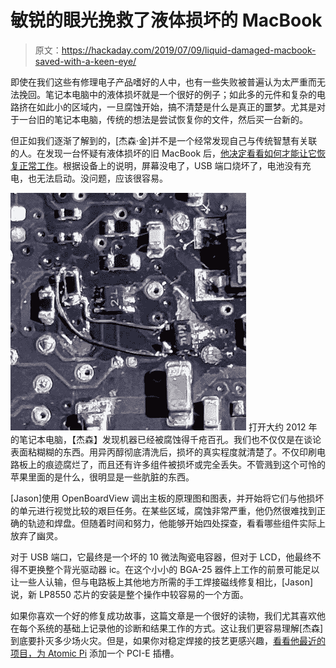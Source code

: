 # 敏锐的眼光挽救了液体损坏的 MacBook

> 原文：<https://hackaday.com/2019/07/09/liquid-damaged-macbook-saved-with-a-keen-eye/>

即使在我们这些有修理电子产品嗜好的人中，也有一些失败被普遍认为太严重而无法挽回。笔记本电脑中的液体损坏就是一个很好的例子；如此多的元件和复杂的电路挤在如此小的区域内，一旦腐蚀开始，搞不清楚是什么是真正的噩梦。尤其是对于一台旧的笔记本电脑，传统的想法是尝试恢复你的文件，然后买一台新的。

但正如我们逐渐了解到的，[杰森·金]并不是一个经常发现自己与传统智慧有关联的人。在发现一台怀疑有液体损坏的旧 MacBook 后，[他决定看看如何才能让它恢复正常工作](https://ripitapart.com/2019/07/07/resurrecting-a-dead-macbook-pro-mid-2012-13-inch-model-a1278/)。根据设备上的说明，屏幕没电了，USB 端口烧坏了，电池没有充电，也无法启动。没问题，应该很容易。

[![](img/ff7bab84ddb51dfa1f95c0f11f1d8296.png)](https://hackaday.com/wp-content/uploads/2019/07/macbookrepair_detail.jpg) 打开大约 2012 年的笔记本电脑，【杰森】发现机器已经被腐蚀得千疮百孔。我们也不仅仅是在谈论表面粘糊糊的东西。用异丙醇彻底清洗后，损坏的真实程度就清楚了。不仅印刷电路板上的痕迹腐烂了，而且还有许多组件被损坏或完全丢失。不管溅到这个可怜的苹果里面的是什么，很明显是一些肮脏的东西。

[Jason]使用 OpenBoardView 调出主板的原理图和图表，并开始将它们与他损坏的单元进行视觉比较的艰巨任务。在某些区域，腐蚀非常严重，他仍然很难找到正确的轨迹和焊盘。但随着时间和努力，他能够开始四处探查，看看哪些组件实际上放弃了幽灵。

对于 USB 端口，它最终是一个坏的 10 微法陶瓷电容器，但对于 LCD，他最终不得不更换整个背光驱动器 ic。在这个小小的 BGA-25 器件上工作的前景可能足以让一些人认输，但与电路板上其他地方所需的手工焊接磁线修复相比，[Jason]说，新 LP8550 芯片的安装是整个操作中较容易的一个方面。

如果你喜欢一个好的修复成功故事，这篇文章是一个很好的读物，我们尤其喜欢他在每个系统的基础上记录他的诊断和结果工作的方式。这让我们更容易理解[杰森]到底要扑灭多少场火灾。但是，如果你对稳定焊接的技艺更感兴趣，[看看他最近的项目，为 Atomic Pi](https://hackaday.com/2019/06/26/how-do-you-get-pci-e-on-the-atomic-pi-very-carefully/) 添加一个 PCI-E 插槽。